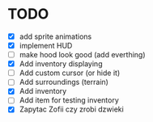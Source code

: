# TODO
- [x] add sprite animations
- [x] implement HUD
- [ ] make hood look good (add everthing)
- [x] Add inventory displaying
- [ ] Add custom cursor (or hide it)
- [ ] Add surroundings (terrain)
- [x] Add inventory
- [ ] Add item for testing inventory
- [x] Zapytac Zofii czy zrobi dzwieki
